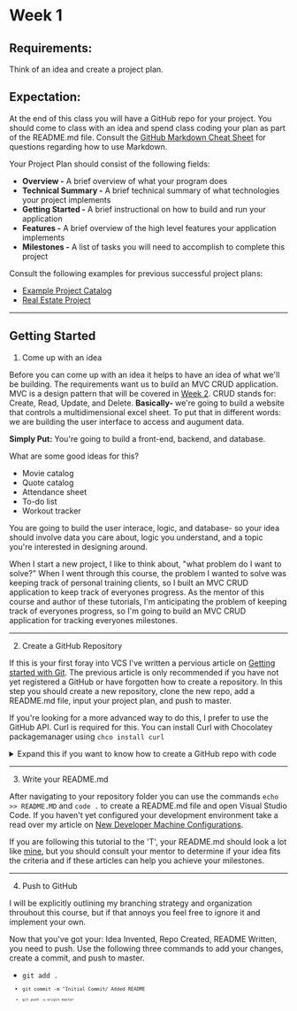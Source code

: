 # Week 1

## Requirements:
Think of an idea and create a project plan.

## Expectation:
At the end of this class you will have a GitHub repo for your project. You should come to class with an idea and spend class coding your plan as part of the README.md file. Consult the [GitHub Markdown Cheat Sheet](https://github.com/adam-p/markdown-here/wiki/Markdown-Cheatsheet) for questions regarding how to use Markdown. 

Your Project Plan should consist of the following fields:

- **Overview -** A brief overview of what your program does
- **Technical Summary -** A brief technical summary of what technologies your project implements
- **Getting Started -** A brief instructional on how to build and run your application
- **Features -** A brief overview of the high level features your application implements
- **Milestones -** A list of tasks you will need to accomplish to complete this project

Consult the following examples for previous successful project plans:

- [Example Project Catalog](https://github.com/dvdmrk/ExampleProjectCatalog)
- [Real Estate Project](https://github.com/jsaucedo294/cl_realEstateProject)

---

## Getting Started

1. Come up with an idea

Before you can come up with an idea it helps to have an idea of what we'll be building. The requirements want us to build an MVC CRUD application. MVC is a design pattern that will be covered in [Week 2](). CRUD stands for: Create, Read, Update, and Delete. **Basically-** we're going to build a website that controls a multidimensional excel sheet. To put that in different words: we are building the user interface to access and augument data.

**Simply Put:** You're going to build a front-end, backend, and database.

What are some good ideas for this?

- Movie catalog
- Quote catalog
- Attendance sheet
- To-do list
- Workout tracker

You are going to build the user interace, logic, and database- so your idea should involve data you care about, logic you understand, and a topic you're interested in designing around. 

When I start a new project, I like to think about, "what problem do I want to solve?" When I went through this course, the problem I wanted to solve was keeping track of personal training clients, so I built an MVC CRUD application to keep track of everyones progress. As the mentor of this course and author of these tutorials, I'm anticipating the problem of keeping track of everyones progress, so I'm going to build an MVC CRUD application for tracking everyones milestones. 

---

2. Create a GitHub Repository

If this is your first foray into VCS I've written a pervious article on [Getting started with Git](https://davewritescode.com/blog/getting-started-with-git/). The previous article is only recommended if you have not yet registered a GitHub or have forgotten how to create a repository. In this step you should create a new repository, clone the new repo, add a README.md file, input your project plan, and push to master.

If you're looking for a more advanced way to do this, I prefer to use the GitHub API. Curl is required for this. You can install Curl with Chocolatey packagemanager using <code>chco install curl</code>

<details>
<summary>Expand this if you want to know how to create a GitHub repo with code</summary>

Substitute anything inside of the square brackets with your values. You will be asked for your password.

```curl
curl -u [Your GitHub Username] https://api.github.com/user/repos -d "{\"name\":\"[Name of your desired repository]\", \"description\": \"[Description of your desired repository] \"}"
```

This will allow you to then perform the command <code>git clone https://github.com/[Your GitHub Username]/[Your newly created Repository name]</code>

</details>

---

3. Write your README.md

After navigating to your repository folder you can use the commands <code>echo >> README.MD</code> and <code>code .</code> to create a README.md file and open Visual Studio Code. If you haven't yet configured your development environment take a read over my article on [New Developer Machine Configurations](https://davewritescode.com/blog/new-developer-machine-setup-guide/).

If you are following this tutorial to the 'T', your README.md should look a lot like [mine](https://github.com/dvdmrk/ExampleProjectCatalog/blob/master/README.md), but you should consult your mentor to determine if your idea fits the criteria and if these articles can help you achieve your milestones. 

---

4. Push to GitHub

I will be explicitly outlining my branching strategy and organization throuhout this course, but if that annoys you feel free to ignore it and implement your own. 

Now that you've got your: Idea Invented, Repo Created, README Written, you need to push. Use the following three commands to add your changes, create a commit, and push to master.

- <code>git add .<code>
- <code>git commit -m "Initial Commit/ Added README<code>
- <code>git push -u origin master<code>
